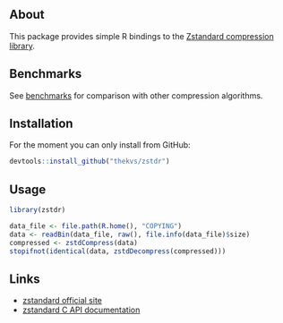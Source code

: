 
About
-----

This package provides simple R bindings to the [Zstandard compression library](http://facebook.github.io/zstd/).

Benchmarks
----------

See [benchmarks](Benchmarks.md) for comparison with other compression algorithms.

Installation
------------

For the moment you can only install from GitHub:

``` r
devtools::install_github("thekvs/zstdr")
```

Usage
-----

``` r
library(zstdr)

data_file <- file.path(R.home(), "COPYING")
data <- readBin(data_file, raw(), file.info(data_file)$size)
compressed <- zstdCompress(data)
stopifnot(identical(data, zstdDecompress(compressed)))
```

Links
-----

-   [zstandard official site](http://facebook.github.io/zstd/)
-   [zstandard C API documentation](http://facebook.github.io/zstd/zstd_manual.html)
